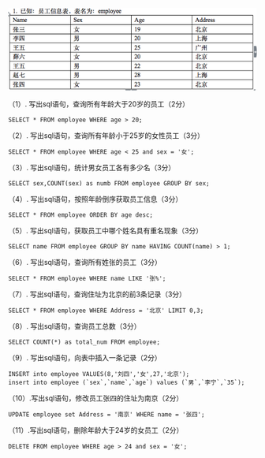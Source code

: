 <img src='./2.png' >

（1）. 写出sql语句，查询所有年龄大于20岁的员工（2分）
 
 ```
 SELECT * FROM employee WHERE age > 20;
 ```

（2）. 写出sql语句，查询所有年龄小于25岁的女性员工（3分）
 
 ```
 SELECT * FROM employee WHERE age < 25 and sex = '女';
 ```
（3）. 写出sql语句，统计男女员工各有多少名（3分）
 
 ```
 SELECT sex,COUNT(sex) as numb FROM employee GROUP BY sex;

 ```
（4）. 写出sql语句，按照年龄倒序获取员工信息（3分）
 
 ```
 SELECT * FROM employee ORDER BY age desc;
 ```
（5）. 写出sql语句，获取员工中哪个姓名具有重名现象（3分）
 
 ```
 SELECT name FROM employee GROUP BY name HAVING COUNT(name) > 1;
 ```
（6）. 写出sql语句，查询所有姓张的员工（3分）
 
 ```
 SELECT * FROM employee WHERE name LIKE '张%';
 ```
（7）. 写出sql语句，查询住址为北京的前3条记录（3分）

 ```
 SELECT * FROM employee WHERE Address = '北京' LIMIT 0,3;
 ```
（8）. 写出sql语句，查询员工总数（3分）

 ```
 SELECT COUNT(*) as total_num FROM employee;
 ```
（9）. 写出sql语句，向表中插入一条记录（2分）
 
 ```
 INSERT into employee VALUES(8,'刘四','女',27,'北京');
 insert into employee (`sex`,`name`,`age`) values (`男`,`李宁`,`35`);
 ```
（10）.写出sql语句，修改员工张四的住址为南京（2分）
 
 ```
 UPDATE employee set Address = '南京' WHERE name = '张四';
 ```
（11）.写出sql语句，删除年龄大于24岁的女员工（2分）
 
 ```
 DELETE FROM employee WHERE age > 24 and sex = '女';
 ```